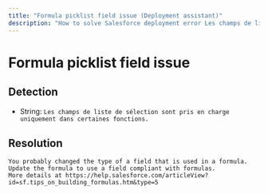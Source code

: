 ```yaml
---
title: "Formula picklist field issue (Deployment assistant)"
description: "How to solve Salesforce deployment error Les champs de liste de sélection sont pris en charge uniquement dans certaines fonctions."
---
```

<!-- markdownlint-disable MD013 -->
# Formula picklist field issue

## Detection

- String: `Les champs de liste de sélection sont pris en charge uniquement dans certaines fonctions.`

## Resolution

```shell
You probably changed the type of a field that is used in a formula.
Update the formula to use a field compliant with formulas.
More details at https://help.salesforce.com/articleView?id=sf.tips_on_building_formulas.htm&type=5
```
